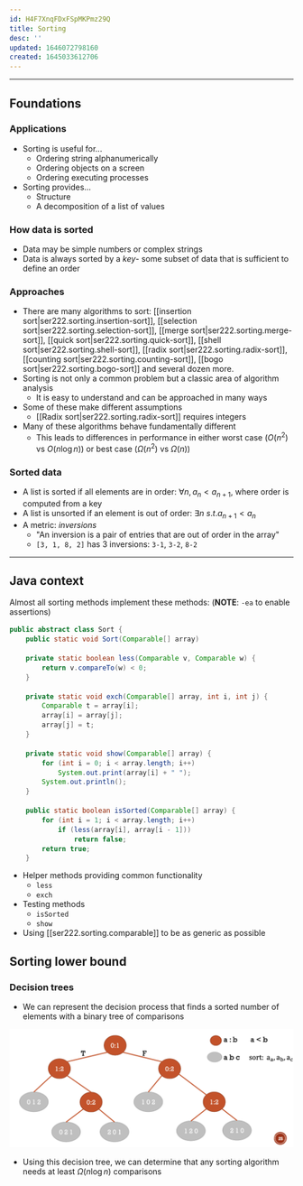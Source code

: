 ```yaml
---
id: H4F7XnqFDxFSpMKPmz29Q
title: Sorting
desc: ''
updated: 1646072798160
created: 1645033612706
---
```

---
## Foundations
### Applications
- Sorting is useful for...
    - Ordering string alphanumerically
    - Ordering objects on a screen
    - Ordering executing processes
- Sorting provides...
    - Structure
    - A decomposition of a list of values
### How data is sorted
- Data may be simple numbers or complex strings
- Data is always sorted by a *key*- some subset of data that is sufficient to define an order
### Approaches
- There are many algorithms to sort: [[insertion sort|ser222.sorting.insertion-sort]], [[selection sort|ser222.sorting.selection-sort]], [[merge sort|ser222.sorting.merge-sort]], [[quick sort|ser222.sorting.quick-sort]], [[shell sort|ser222.sorting.shell-sort]], [[radix sort|ser222.sorting.radix-sort]], [[counting sort|ser222.sorting.counting-sort]], [[bogo sort|ser222.sorting.bogo-sort]] and several dozen more.
- Sorting is not only a common problem but a classic area of algorithm analysis
    - It is easy to understand and can be approached in many ways
- Some of these make different assumptions
    - [[Radix sort|ser222.sorting.radix-sort]] requires integers
- Many of these algorithms behave fundamentally different
    - This leads to differences in performance in either worst case ($O(n^2)$ vs $O(n\log{n})$) or best case ($\Omega(n^2)$ vs $\Omega(n)$)
### Sorted data
- A list is sorted if all elements are in order: $\forall{n},a_n<a_{n+1}$, where order is computed from a key
- A list is unsorted if an element is out of order: $\exists{n}\text{ }s.t.a_{n+1}<a_n$
- A metric: *inversions*
    - "An inversion is a pair of entries that are out of order in the array"
    - `[3, 1, 8, 2]` has 3 inversions: `3-1`, `3-2`, `8-2`
---
## Java context
Almost all sorting methods implement these methods:
(**NOTE**: `-ea` to enable assertions)
```java
public abstract class Sort {
    public static void Sort(Comparable[] array)
    
    private static boolean less(Comparable v, Comparable w) {
        return v.compareTo(w) < 0;
    }
    
    private static void exch(Comparable[] array, int i, int j) {
        Comparable t = array[i];
        array[i] = array[j];
        array[j] = t;
    }
    
    private static void show(Comparable[] array) {
        for (int i = 0; i < array.length; i++)
            System.out.print(array[i] + " ");
        System.out.println();
    }
    
    public static boolean isSorted(Comparable[] array) {
        for (int i = 1; i < array.length; i++)
            if (less(array[i], array[i - 1]))
                return false;
        return true;
    }
```
- Helper methods providing common functionality
    - `less`
    - `exch`
- Testing methods
    - `isSorted`
    - `show`
- Using [[ser222.sorting.comparable]] to be as generic as possible

## Sorting lower bound

### Decision trees

- We can represent the decision process that finds a sorted number of elements with a binary tree of comparisons

![](/assets/images/2022-02-28-11-25-03.png)

- Using this decision tree, we can determine that any sorting algorithm needs at least $\Omega(n\log{n})$ comparisons